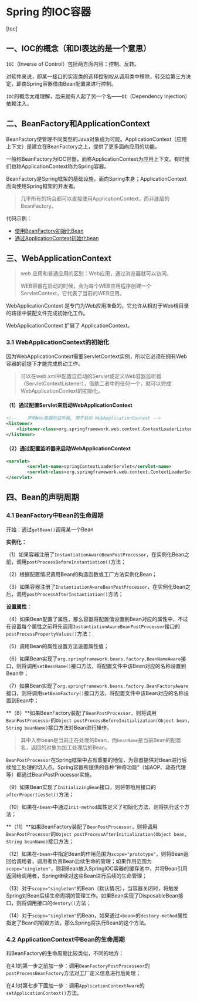 # Spring 的IOC容器

[toc]

## 一、IOC的概念（和DI表达的是一个意思）

`IOC`（Inverse of Control）包括两方面内容：控制、反转。

对软件来说，即某一接口的实现类的选择控制权从调用类中移除，转交给第三方决定，即由Spring容器借由Bean配置来进行控制。

`IOC`的概念太难理解，后来就有人起了另一个名——`DI`（Dependency Injection）依赖注入。

## 二、BeanFactory和ApplicationContext

BeanFactory使管理不同类型的Java对象成为可能。ApplicationContext（应用上下文）是建立在BeanFactory之上，提供了更多面向应用的功能。

一般称BeanFactory为IOC容器，而称ApplicationContext为应用上下文。有时我们也称ApplicationContext称为Spring容器。

BeanFactory是Spring框架的基础设施，面向Spring本身；ApplicationContext面向使用Spring框架的开发者。

> 几乎所有的场合都可以直接使用ApplicationContext，而非底层的BeanFactory。

代码示例：

- [使用BeanFactory初始化Bean](https://github.com/hefrankeleyn/ProficientSpring/blob/master/chapter04/src/main/java/com/hef/service/ResourceApp.java)
- [通过ApplicationContext初始化bean](https://github.com/hefrankeleyn/ProficientSpring/blob/master/chapter04/src/main/java/com/hef/service/AnnotationApplicationContextTest.java)

## 三、WebApplicationContext

> web 应用和普通应用的区别：Web应用，通过浏览器就可以访问。
>
> WEB容器在启动的时候，会为每个WEB应用程序创建一个ServletContext，它代表了当前的WEB应用。

WebApplicationContext 是专门为Web应用准备的，它允许从相对于Web根目录的路径中装配文件完成初始化工作。

WebApplicationContext 扩展了 ApplicationContext。

### 3.1 WebApplicationContext的初始化

因为WebApplicationContext需要ServletContext实例，所以它必须在拥有Web容器的前提下才能完成启动工作。

> 可以在web.xml中配置自启动的Servlet或定义Web容器监听器（ServletContextListener），借助二者中的任何一个，就可以完成WebApplicationContext的初始化。

#### （1）通过配置Servlet来启动WebApplicationContext

````xml
<!--    声明Web容器的监听器, 用于启动 WebApplicationContext -->
<listener>
    <listener-class>org.springframework.web.context.ContextLoaderListener</listener-class>
</listener>
````

#### （2）通过配置监听器来启动WebApplicationContext

```xml
<servlet>
        <servlet-name>springContextLoaderServlet</servlet-name>
        <servlet-class>org.springframework.web.context.ContextLoaderServlet</servlet-class>
</servlet>
```

## 四、Bean的声明周期

### 4.1 BeanFactory中Bean的生命周期

开始：通过`getBean()`调用某一个Bean

**实例化：**

（1）如果容器注册了`InstantiationAwareBeanPostProcessor`，在实例化Bean之前，调用`postProcessBeforeInstantiation()`方法；

（2）根据配置情况调用Bean的构造函数或工厂方法实例化Bean；

（3）如果容器注册了`InstantiationAwareBeanPostProcessor`，在实例化Bean之后，调用`postProcessAfterInstantiation()`方法；

**设置属性**：

（4）如果Bean配置了属性，那么容器将配置值设置到Bean对应的属性中，不过在设置每个属性之前将先调用`InstantiationAwareBeanPostProcessor`接口的`postProcessPropertyValues()`方法；

（5）调用Bean的属性设置方法设置属性值；

（6）如果Bean实现了`org.springframework.beans.factory.BeanNameAware`接口，则将调用`setBeanName()`接口方法，将配置文件中该Bean对应的名称设置到Bean中；

（7）如果Bean实现了`org.springframework.beans.factory.BeanFactoryAware`接口，则将调用`setBeanFactory()`接口方法，将配置文件中该Bean对应的名称设置到Bean中；

**（8）**如果BeanFactory装配了`BeanPostProcessor`，则将调用`BeanPostProcessor`的`Object postProcessBeforeInitialization(Object bean, String beanName)`接口方法对Bean进行操作。

>  其中入参bean是当前正在处理的Bean，而`beanName`是当前Bean的配置名，返回的对象为加工处理后的Bean。

`BeanPostProcessor`在Spring框架中占有重要的地位，为容器提供对Bean进行后续加工处理的切入点。Spring容器所提供的各种“神奇功能”（如AOP、动态代理等）都通过BeanPostProcessor实施。

（9）如果Bean实现了`InitializingBean`接口，则将带哦用接口的`afterPropertiesSet()`方法；

（10）如果在`<bean>`中通过`init-method`属性定义了初始化方法，则将执行这个方法；

**（11）**如果BeanFactory装配了`BeanPostProcessor`，则将调用`BeanPostProcessor`的`Object postProcessAfterInitialization(Object bean, String beanName)`接口方法；

（12）如果在`<bean>`中指定Bean的作用范围为`scope="prototype"`，则将Bean返回给调用者，调用者负责Bean后续生命的管理；如果作用范围为`scope="singleton"`，则将Bean放入SpringIOC容器的缓存池中，并将Bean引用返回给调用者，Spring继续对这些Bean进行后续的生命管理；

（13）对于`scope="singleton"`的Bean（默认情况），当容器关闭时，将触发Spring对Bean后续生命周期的管理工作。如果Bean实现了DisposableBean接口，则将调用接口的`destory()`方法；

（14）对于`scope="singleton"`的Bean，如果通过`<bean>`的`destory-method`属性指定了Bean的销毁方法，那么Spring将执行Bean的这个方法。

### 4.2 ApplicationContext中Bean的生命周期

和BeanFactory的生命周期比较类似，不同的地方：

在4.1的第一步之前加一步：调用`BeanFactoryPostProcesseor`的`postProcessBeanFactory`方法对工厂定义信息进行后处理；

在4.1对第七步下面加一步：调用`ApplicationContextAware`的`setApplicationContext()`方法。



